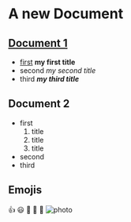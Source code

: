 # A new Document 

## [Document 1]()

+ [first]() **my first title**
+ second *my second title*
+ third ***my third title***


## Document 2

+ first
  1. title
  2. title
  3. title
+ second 
+ third

## Emojis
:+1:
😃
🐼
🐻
🦋
![photo]()
